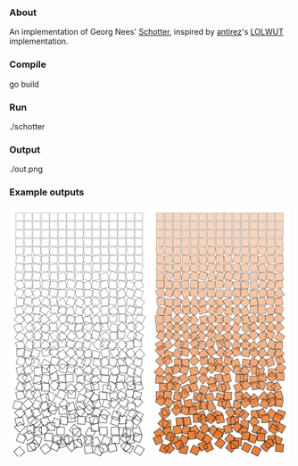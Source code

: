 ### About

An implementation of Georg Nees' [Schotter](http://www.medienkunstnetz.de/works/schotter/), inspired by [antirez](httsp://github.com/antirez)'s [LOLWUT](http://antirez.com/news/123) implementation.

### Compile

go build

### Run

./schotter

### Output

./out.png

### Example outputs

![Two example outputs](example.png)